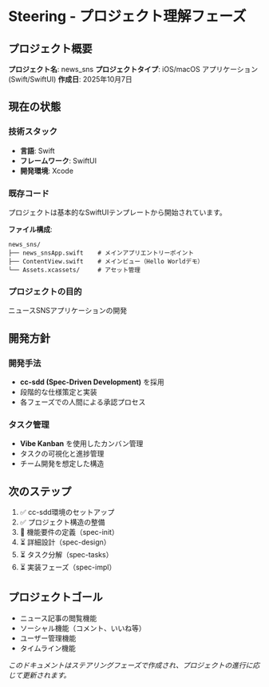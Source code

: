 # Steering - プロジェクト理解フェーズ

## プロジェクト概要

**プロジェクト名**: news_sns
**プロジェクトタイプ**: iOS/macOS アプリケーション (Swift/SwiftUI)
**作成日**: 2025年10月7日

## 現在の状態

### 技術スタック
- **言語**: Swift
- **フレームワーク**: SwiftUI
- **開発環境**: Xcode

### 既存コード
プロジェクトは基本的なSwiftUIテンプレートから開始されています。

**ファイル構成**:
```
news_sns/
├── news_snsApp.swift    # メインアプリエントリーポイント
├── ContentView.swift    # メインビュー（Hello Worldデモ）
└── Assets.xcassets/     # アセット管理
```

### プロジェクトの目的
ニュースSNSアプリケーションの開発

## 開発方針

### 開発手法
- **cc-sdd (Spec-Driven Development)** を採用
- 段階的な仕様策定と実装
- 各フェーズでの人間による承認プロセス

### タスク管理
- **Vibe Kanban** を使用したカンバン管理
- タスクの可視化と進捗管理
- チーム開発を想定した構造

## 次のステップ

1. ✅ cc-sdd環境のセットアップ
2. ✅ プロジェクト構造の整備
3. 🔄 機能要件の定義（spec-init）
4. ⏳ 詳細設計（spec-design）
5. ⏳ タスク分解（spec-tasks）
6. ⏳ 実装フェーズ（spec-impl）

## プロジェクトゴール

- ニュース記事の閲覧機能
- ソーシャル機能（コメント、いいね等）
- ユーザー管理機能
- タイムライン機能

*このドキュメントはステアリングフェーズで作成され、プロジェクトの進行に応じて更新されます。*
